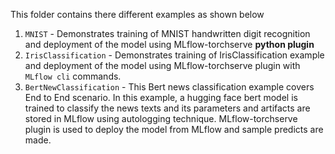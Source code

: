 This folder contains there different examples as shown below

1. `MNIST` - Demonstrates training of MNIST handwritten digit recognition and deployment of the model using MLflow-torchserve **python plugin**
2. `IrisClassification` - Demonstrates training of IrisClassification example
                          and deployment of the model using MLflow-torchserve plugin with `MLflow cli` commands.
3. `BertNewClassification` - This Bert news classification example covers End to End scenario. In this example, a hugging face bert model
                             is trained to classify the news texts and its parameters and artifacts are stored in MLflow using autologging technique.
                             MLflow-torchserve plugin is used to deploy the model from MLflow and sample predicts are made.